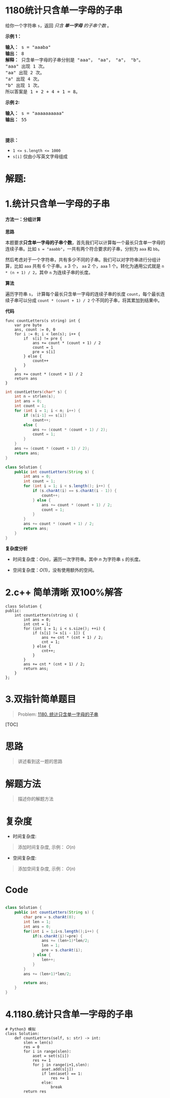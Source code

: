 # 1180统计只含单一字母的子串
<p>给你一个字符串 <code>s</code>，返回 <em>只含 <strong>单一字母</strong> 的子串个数</em> 。</p>

<p><strong>示例 1：</strong></p>

<pre>
<strong>输入： </strong>s = "aaaba"
<strong>输出： </strong>8
<strong>解释： </strong>只含单一字母的子串分别是 "aaa"， "aa"， "a"， "b"。
"aaa" 出现 1 次。
"aa" 出现 2 次。
"a" 出现 4 次。
"b" 出现 1 次。
所以答案是 1 + 2 + 4 + 1 = 8。
</pre>

<p><strong>示例 2:</strong></p>

<pre>
<strong>输入： </strong>s = "aaaaaaaaaa"
<strong>输出： </strong>55
</pre>

<p>&nbsp;</p>

<p><strong>提示：</strong></p>

<ul>
	<li><code>1 &lt;= s.length &lt;= 1000</code></li>
	<li><code>s[i]</code> 仅由小写英文字母组成</li>
</ul>
































# 解题:
# 1.统计只含单一字母的子串
#### 方法一：分组计算

**思路**

本题要求**只含单一字母的子串个数**，首先我们可以计算每一个最长只含单一字母的连续子串。比如 `s = "aaabb"`，一共有两个符合要求的子串，分别为 `aaa` 和 `bb`。

然后考虑对于一个字符串，共有多少不同的子串。我们可以对字符串进行分组计算，比如 `aaa` 共有 6 个子串。`a` 3 个， `aa` 2 个，`aaa` 1 个。转化为通用公式就是 `n * (n + 1) / 2`，其中 `n` 为连续子串的长度。

**算法**

遍历字符串 `s`， 计算每个最长只含单一字母的连续子串的长度 `count`，每个最长连续子串可以分成 `count * (count + 1) / 2` 个不同的子串，将其累加到结果中。

**代码**

```Golang [sol1-Golang]
func countLetters(s string) int {
    var pre byte
    ans, count := 0, 0
    for i := 0; i < len(s); i++ {
        if  s[i] != pre {
            ans += count * (count + 1) / 2
            count = 1
            pre = s[i]
        } else {
            count++
        }
    }
    ans += count * (count + 1) / 2
    return ans
}
```

```C [sol1-C]
int countLetters(char* s) {
    int n = strlen(s);
    int ans = 0;
    int count = 1;
    for (int i = 1; i < n; i++) {
        if (s[i-1] == s[i])
            count++;
        else {
            ans += (count * (count + 1) / 2);
            count = 1;
        }
    }
    ans += (count * (count + 1) / 2);
    return ans;
}
```

```Java [sol1-Java]
class Solution {
    public int countLetters(String s) {
        int ans = 0;
        int count = 1;
        for (int i = 1; i < s.length(); i++) {
            if (s.charAt(i) == s.charAt(i - 1)) {
                count++;
            } else {
                ans += count * (count + 1) / 2;
                count = 1;
            }
        }
        ans += count * (count + 1) / 2;
        return ans;
    }
}
```

**复杂度分析**

- 时间复杂度：$O(n)$，遍历一次字符串。其中 $n$ 为字符串 `s` 的长度。

- 空间复杂度：$O(1)$，没有使用额外的空间。
# 2.c++ 简单清晰  双100%解答
```
class Solution {
public:
    int countLetters(string s) {
        int ans = 0;
        int cnt = 1;
        for (int i = 1; i < s.size(); ++i) {
            if (s[i] != s[i - 1]) {
                ans += cnt * (cnt + 1) / 2;
                cnt = 1;
            } else {
                cnt++;
            }
        }
        ans += cnt * (cnt + 1) / 2;
        return ans;
    }
};
```

# 3.双指针简单题目
> Problem: [1180. 统计只含单一字母的子串](https://leetcode.cn/problems/count-substrings-with-only-one-distinct-letter/description/)

[TOC]

# 思路
> 讲述看到这一题的思路

# 解题方法
> 描述你的解题方法

# 复杂度
- 时间复杂度: 
> 添加时间复杂度, 示例： $O(n)$

- 空间复杂度: 
> 添加空间复杂度, 示例： $O(n)$

# Code
```Java []

class Solution {
    public int countLetters(String s) {
        char pre = s.charAt(0);
        int len = 1;
        int ans = 0;
        for(int i = 1;i<s.length();i++) {
            if(s.charAt(i)!=pre) {
                ans += (len+1)*len/2;
                len = 1;
                pre = s.charAt(i);
            } else {
                len++;
            }
        }
        ans += (len+1)*len/2;

        return ans;
    }
}
```

# 4.1180.统计只含单一字母的子串
```python3
# Python3 模拟
class Solution:
    def countLetters(self, s: str) -> int:
        slen = len(s)
        res = 0
        for i in range(slen):
            aset = set(s[i])
            res += 1
            for j in range(i+1,slen):
                aset.add(s[j])
                if len(aset) == 1:
                    res += 1
                else:
                    break
        return res
```

